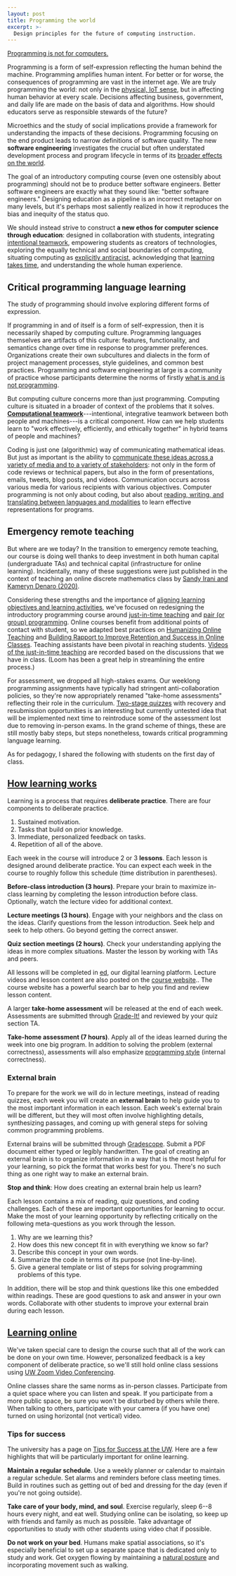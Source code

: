 ```yaml
---
layout: post
title: Programming the world
excerpt: >-
  Design principles for the future of computing instruction.
---
```


[Programming is not for computers.](https://doi.org/10.1145/3328778.3366794)

Programming is a form of self-expression reflecting the human behind the machine. Programming amplifies human intent. For better or for worse, the consequences of programming are vast in the internet age. We are truly programming the world: not only in the [physical, IoT sense](https://www.youtube.com/watch?v=10cSIY20vAk), but in affecting human behavior at every scale. Decisions affecting business, government, and daily life are made on the basis of data and algorithms. How should educators serve as responsible stewards of the future?

Microethics and the study of social implications provide a framework for understanding the impacts of these decisions. Programming focusing on the end product leads to narrow definitions of software quality. The new **software engineering** investigates the crucial but often understated development process and program lifecycle in terms of its [broader effects on the world](https://medium.com/bits-and-behavior/21st-grand-challenges-for-computing-education-f5e937d57155).

The goal of an introductory computing course (even one ostensibly about programming) should not be to produce better software engineers. Better software engineers are exactly what they sound like: "better software engineers." Designing education as a pipeline is an incorrect metaphor on many levels, but it's perhaps most saliently realized in how it reproduces the bias and inequity of the status quo.

We should instead strive to construct **a new ethos for computer science through education**: designed in collaboration with students, integrating [intentional teamwork](https://www.pblworks.org/what-is-pbl), empowering students as creators of technologies, exploring the equally technical and social boundaries of computing, situating computing as [explicitly antiracist](https://wac.colostate.edu/books/perspectives/labor/), acknowledging that [learning takes time](https://www.youtube.com/watch?v=srDYfqoUQRw), and understanding the whole human experience.

## Critical programming language learning

The study of programming should involve exploring different forms of expression.

If programming in and of itself is a form of self-expression, then it is necessarily shaped by computing culture. Programming languages themselves are artifacts of this culture: features, functionality, and semantics change over time in response to programmer preferences. Organizations create their own subcultures and dialects in the form of project management processes, style guidelines, and common best practices. Programming and software engineering at large is a community of practice whose participants determine the norms of firstly [what is and is not programming](https://laras126.github.io/pls-webapp/).

But computing culture concerns more than just programming. Computing culture is situated in a broader of context of the problems that it solves. [**Computational teamwork**](https://cacm.acm.org/blogs/blog-cacm/244188-computational-thinking-or-computational-teamwork/fulltext)---intentional, integrative teamwork between both people and machines---is a critical component. How can we help students learn to "work effectively, efficiently, and ethically together" in hybrid teams of people and machines?

Coding is just one (algorithmic) way of communicating mathematical ideas. But just as important is the ability to [communicate these ideas across a variety of media and to a variety of stakeholders](https://cacm.acm.org/news/236858-when-computer-science-majors-take-improv/fulltext): not only in the form of code reviews or technical papers, but also in the form of presentations, emails, tweets, blog posts, and videos. Communication occurs across various media for various recipients with various objectives. Computer programming is not only about coding, but also about [reading, writing, and translating between languages and modalities](https://www.youtube.com/watch?v=g1ib43q3uXQ) to learn effective representations for programs.

## Emergency remote teaching

But where are we today? In the transition to emergency remote teaching, our course is doing well thanks to deep investment in both human capital (undergraduate TAs) and technical capital (infrastructure for online learning). Incidentally, many of these suggestions were just published in the context of teaching an online discrete mathematics class by [Sandy Irani and Kameryn Denaro (2020)](https://www.youtube.com/watch?v=a5PK71a7ShU).

Considering these strengths and the importance of [aligning learning objectives and learning activities](https://laurenmarg.com/2020/04/14/tips-for-teaching-online-from-a-researcher-and-instructor-of-online-learning/), we've focused on redesigning the introductory programming course around [just-in-time teaching](https://cft.vanderbilt.edu/guides-sub-pages/just-in-time-teaching-jitt/) and [pair (or group) programming](https://doi.org/10.1145/2492007.2492020). Online courses benefit from additional points of contact with student, so we adapted best practices on [Humanizing Online Teaching](https://docs.google.com/document/d/1Umj2HpNZcscye2REOZPTONfKMjevC-qBsB5NneJ-HF0/edit) and [Building Rapport to Improve Retention and Success in Online Classes](http://www.rebeccaglazier.net/wp-content/uploads/2019/11/Building-Rapport-to-Improve-Retention-and-Success-Online-Glazier-Legal-Offprint.pdf). Teaching assistants have been pivotal in reaching students. [Videos of the just-in-time teaching](https://loom.com/share/folder/435ec533843a418ea1da768c06cc2d68) are recorded based on the discussions that we have in class. (Loom has been a great help in streamlining the entire process.)

For assessment, we dropped all high-stakes exams. Our weeklong programming assignments have typically had stringent anti-collaboration policies, so they're now appropriately renamed "take-home assessments" reflecting their role in the curriculum. [Two-stage quizzes](https://doi.org/10.1145/3328778.3366938) with recovery and resubmission opportunities is an interesting but currently untested idea that will be implemented next time to reintroduce some of the assessment lost due to removing in-person exams. In the grand scheme of things, these are still mostly baby steps, but steps nonetheless, towards critical programming language learning.

As for pedagogy, I shared the following with students on the first day of class.

## [How learning works](https://courses.cs.washington.edu/courses/cse143/20sp/lessons/00/#how-learning-works)

Learning is a process that requires **deliberate practice**. There are four components to deliberate practice.

1. Sustained motivation.
2. Tasks that build on prior knowledge.
3. Immediate, personalized feedback on tasks.
4. Repetition of all of the above.

Each week in the course will introduce 2 or 3 **lessons**. Each lesson is designed around deliberate practice. You can expect each week in the course to roughly follow this schedule (time distribution in parentheses).

**Before-class introduction (3 hours)**. Prepare your brain to maximize in-class learning by completing the lesson introduction before class. Optionally, watch the lecture video for additional context.

**Lecture meetings (3 hours)**. Engage with your neighbors and the class on the ideas. Clarify questions from the lesson introduction. Seek help and seek to help others. Go beyond getting the correct answer.

**Quiz section meetings (2 hours)**. Check your understanding applying the ideas in more complex situations. Master the lesson by working with TAs and peers.

All lessons will be completed in [ed](https://us.edstem.org/dashboard), our digital learning platform. Lecture videos and lesson content are also posted on the [course website](https://courses.cs.washington.edu/courses/cse143/20sp/).. The course website has a powerful search bar to help you find and review lesson content.

A larger **take-home assessment** will be released at the end of each week. Assessments are submitted through [Grade-It!](https://gradeit.cs.washington.edu/uwcse/) and reviewed by your quiz section TA.

**Take-home assessment (7 hours)**. Apply all of the ideas learned during the week into one big program. In addition to solving the problem (external correctness), assessments will also emphasize [programming style](https://courses.cs.washington.edu/courses/cse143/20sp/style/) (internal correctness).

### External brain

To prepare for the work we will do in lecture meetings, instead of reading quizzes, each week you will create an **external brain** to help guide you to the most important information in each lesson. Each week's external brain will be different, but they will most often involve highlighting details, synthesizing passages, and coming up with general steps for solving common programming problems.

External brains will be submitted through [Gradescope](https://www.gradescope.com/). Submit a PDF document either typed or legibly handwritten. The goal of creating an external brain is to organize information in a way that is the most helpful for your learning, so pick the format that works best for you. There's no such thing as one right way to make an external brain.

**Stop and think**: How does creating an external brain help us learn?

Each lesson contains a mix of reading, quiz questions, and coding challenges. Each of these are important opportunities for learning to occur. Make the most of your learning opportunity by reflecting critically on the following meta-questions as you work through the lesson.

1. Why are we learning this?
1. How does this new concept fit in with everything we know so far?
1. Describe this concept in your own words.
1. Summarize the code in terms of its purpose (not line-by-line).
1. Give a general template or list of steps for solving programming problems of this type.

In addition, there will be stop and think questions like this one embedded within readings. These are good questions to ask and answer in your own words. Collaborate with other students to improve your external brain during each lesson.

## [Learning online](https://courses.cs.washington.edu/courses/cse143/20sp/lessons/00/#learning-online)

We've taken special care to design the course such that all of the work can be done on your own time. However, personalized feedback is a key component of deliberate practice, so we'll still hold online class sessions using [UW Zoom Video Conferencing](https://itconnect.uw.edu/connect/phones/conferencing/zoom-video-conferencing/).

Online classes share the same norms as in-person classes. Participate from a quiet space where you can listen and speak. If you participate from a more public space, be sure you won't be disturbed by others while there. When talking to others, participate with your camera (if you have one) turned on using horizontal (not vertical) video.

### Tips for success

The university has a page on [Tips for Success at the UW](https://webster.uaa.washington.edu/asp/website/study-skills/tips-for-success-at-the-university-of-washington/). Here are a few highlights that will be particularly important for online learning.

**Maintain a regular schedule**. Use a weekly planner or calendar to maintain a regular schedule. Set alarms and reminders before class meeting times. Build in routines such as getting out of bed and dressing for the day (even if you're not going outside).

**Take care of your body, mind, and soul**. Exercise regularly, sleep 6--8 hours every night, and eat well. Studying online can be isolating, so keep up with friends and family as much as possible. Take advantage of opportunities to study with other students using video chat if possible.

**Do not work on your bed**. Humans make spatial associations, so it's especially beneficial to set up a separate space that is dedicated only to study and work. Get oxygen flowing by maintaining a [natural posture](https://thewholeu.uw.edu/2016/07/01/natural-posture/) and incorporating movement such as walking.
